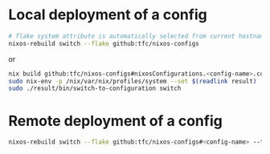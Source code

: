 
# Local deployment of a config

```sh
# flake system attribute is automatically selected from current hostname
nixos-rebuild switch --flake github:tfc/nixos-configs
```

or

```sh
nix build github:tfc/nixos-configs#nixosConfigurations.<config-name>.config.system.build.toplevel
sudo nix-env -p /nix/var/nix/profiles/system --set $(readlink result)
sudo ./result/bin/switch-to-configuration switch
```

# Remote deployment of a config

```sh
nixos-rebuild switch --flake github:tfc/nixos-configs#<config-name> --target-host <hostname> --use-remote-sudo
```
